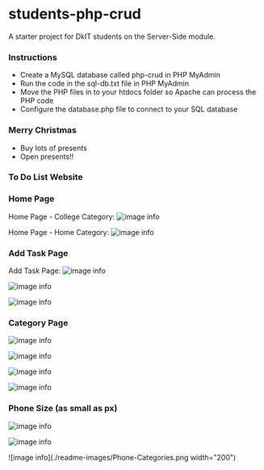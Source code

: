 # students-php-crud
A starter project for DkIT students on the Server-Side module.
### Instructions
* Create a MySQL database called php-crud in PHP MyAdmin
* Run the code in the sql-db.txt file in PHP MyAdmin
* Move the PHP files in to your htdocs folder so Apache can process the PHP code
* Configure the database.php file to connect to your SQL database
### Merry Christmas
* Buy lots of presents
* Open presents!!

### To Do List Website


### Home Page
Home Page - College Category: 
![image info](./readme-images/Home.png)

Home Page - Home Category: 
![image info](./readme-images/Home-Home.png)

### Add Task Page
Add Task Page: 
![image info](./readme-images/AddTask01.png)


![image info](./readme-images/AddTask02.png)


![image info](./readme-images/AddTask03.png)


### Category Page

![image info](./readme-images/Categories01.png)

![image info](./readme-images/Categories02.png)

![image info](./readme-images/Categories03.png)

![image info](./readme-images/Categories04.png)


### Phone Size (as small as px)

![image info](./readme-images/Phone-Home.png)

![image info](./readme-images/Phone-AddTask.png)

![image info](./readme-images/Phone-Categories.png width="200")

